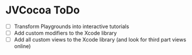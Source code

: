 # JVCocoa ToDo

- [ ] Transform Playgrounds into interactive tutorials
- [ ] Add custom modifiers to the Xcode library 
- [ ] Add all custom views to the Xcode library (and look for third part views online)
